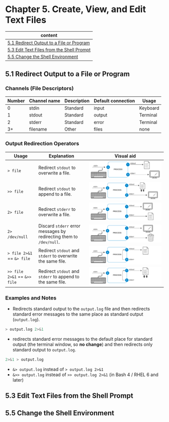 # Chapter 5. Create, View, and Edit Text Files

| content |
| --- |
| [5.1 Redirect Output to a File or Program](#5.1) |
| [5.3 Edit Text Files from the Shell Prompt](#5.3) |
| [5.5 Change the Shell Environment](#5.5) |


<a name="5.1"></a>
## 5.1 Redirect Output to a File or Program

### Channels (File Descriptors)
| Number | Channel name | Description	| Default connection | Usage |
| --- | --- | --- | --- | --- |
| 0 |	stdin	| Standard | input | Keyboard	| read only |
| 1 |	stdout | Standard | output | Terminal	| write only |
| 2 |	stderr | Standard | error	| Terminal | write only |
| 3+ | filename	| Other | files	| none | read, write, or both |

### Output Redirection Operators
| Usage |	Explanation | Visual aid |
| --- | --- | --- |
| ```> file``` | Redirect ```stdout``` to overwrite a file. | ![redirection-overview](https://github.com/Ahmed-Abd-El-gawad/Red-Hat-System-Administration-I-9.0-RH124/blob/main/Chapter%205.%20Create%2C%20View%2C%20and%20Edit%20Text%20Files/redirection-overview.png) |
| ```>> file``` | Redirect ```stdout``` to append to a file. | ![redirection-append](https://github.com/Ahmed-Abd-El-gawad/Red-Hat-System-Administration-I-9.0-RH124/blob/main/Chapter%205.%20Create%2C%20View%2C%20and%20Edit%20Text%20Files/redirection-append.png) |
| ```2> file``` | Redirect ```stderr``` to overwrite a file. | ![redirection-error](https://github.com/Ahmed-Abd-El-gawad/Red-Hat-System-Administration-I-9.0-RH124/blob/main/Chapter%205.%20Create%2C%20View%2C%20and%20Edit%20Text%20Files/redirection-error.png) |
| ```2> /dev/null``` | Discard ```stderr``` error messages by redirecting them to ```/dev/null```. | ![dev-null](https://github.com/Ahmed-Abd-El-gawad/Red-Hat-System-Administration-I-9.0-RH124/blob/main/Chapter%205.%20Create%2C%20View%2C%20and%20Edit%20Text%20Files/dev-null.png) |
| ```> file 2>&1``` == ```&> file``` | Redirect ```stdout``` and ```stder```r to overwrite the same file. | ![combine-overwrite](https://github.com/Ahmed-Abd-El-gawad/Red-Hat-System-Administration-I-9.0-RH124/blob/main/Chapter%205.%20Create%2C%20View%2C%20and%20Edit%20Text%20Files/combine-overwrite.png) |
| ```>> file 2>&1``` == ```&>> file``` | Redirect ```stdout``` and ```stderr``` to append to the same file. | ![combine-append](https://github.com/Ahmed-Abd-El-gawad/Red-Hat-System-Administration-I-9.0-RH124/blob/main/Chapter%205.%20Create%2C%20View%2C%20and%20Edit%20Text%20Files/combine-append.png) |

### Examples and Notes

* Redirects standard output to the ```output.log``` file and then redirects standard error messages to the same place as standard output (```output.log```).
```bash
> output.log 2>&1
```
* redirects standard error messages to the default place for standard output (the terminal window, so **no change**) and then redirects only standard output to ```output.log```.
```bash
2>&1 > output.log
```
* ```&> output.log``` instead of ```> output.log 2>&1```
* ```&>> output.log``` instead of ```>> output.log 2>&1``` (in Bash 4 / RHEL 6 and later)

<a name="5.3"></a>
## 5.3 Edit Text Files from the Shell Prompt



<a name="5.5"></a>
## 5.5 Change the Shell Environment


